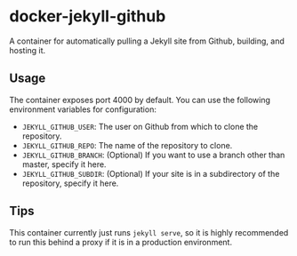 docker-jekyll-github
====================
A container for automatically pulling a Jekyll site from Github, building, and hosting it.

Usage
-----
The container exposes port 4000 by default. You can use the following environment variables for configuration:
* `JEKYLL_GITHUB_USER`: The user on Github from which to clone the repository.
* `JEKYLL_GITHUB_REPO`: The name of the repository to clone.
* `JEKYLL_GITHUB_BRANCH`: (Optional) If you want to use a branch other than master, specify it here.
* `JEKYLL_GITHUB_SUBDIR`: (Optional) If your site is in a subdirectory of the repository, specify it here.

Tips
----
This container currently just runs `jekyll serve`, so it is highly recommended to run this behind a proxy if it is in a production environment.
